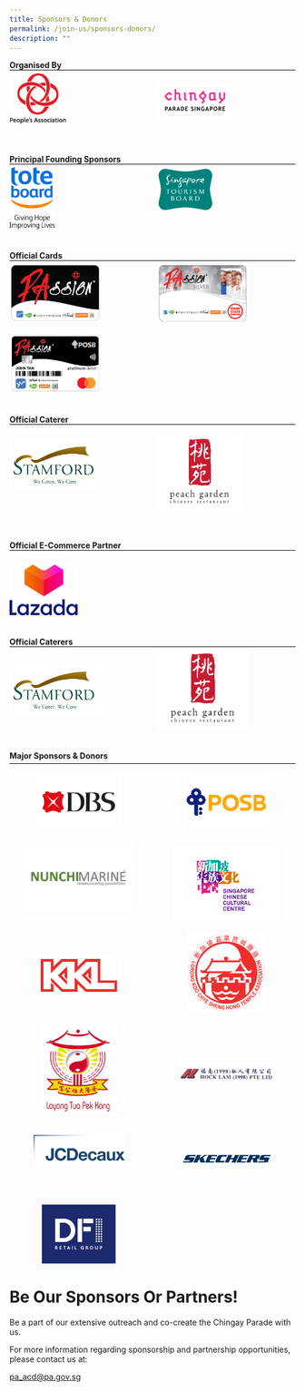 ```yaml
---
title: Sponsors & Donors
permalink: /join-us/sponsors-donors/
description: ""
---
```

<div style="margin: 0 auto; display: grid; grid-gap: 1rem; grid-template-columns: repeat(auto-fit, minmax(325px,1fr));">
    <div style="text-align: left;">
        <b>Organised By</b>
        <div style="margin: 0 auto; display: grid; grid-gap: 1rem; grid-template-columns: repeat(auto-fit, minmax(161px,1fr));border-top: 1px solid black;">
            <div style="text-align: left;padding-top:5px;"><img src="/images/Sponsors%20&%20Donors/pa-14-october-2019-18-19-28.png" alt="People's Association" style="width:100px;float:left;" /> </div>
            <div style="text-align: left; padding-top: 8%;"><img src="/images/Sponsors%20&%20Donors/chingay-(black)-31-october-2021-11-10-19.png" alt="Chingay Parade Singapore" style="width: 133px; float: left;" /> </div>
            <div style="text-align: left; padding-top: 5px;">&nbsp; </div>
        </div>
    </div>
    <div style="text-align: left;">
        <b>Principal Founding Sponsors</b>
        <div style="margin: 0 auto; display: grid; grid-gap: 1rem; grid-template-columns: repeat(auto-fit, minmax(161px,1fr)); border-top: 1px solid black;">
            <div style="text-align: left; padding-top: 5px;"><img src="/images/Sponsors%20&%20Donors/tote-board-23-october-2019-17-24-12.jpg" alt="Toteboard" style="width: 80px; float: left;" /> </div>
            <div style="text-align: left; padding-top: 5px;"><img src="/images/Sponsors%20&%20Donors/singapore-tourism-board-14-october-2019-18-29-42.png" alt="Singapore Tourism Board" style="width: 100px; float: left;" /> </div>
            <div style="text-align: left; padding-top: 5px;">&nbsp; </div>
            <div style="text-align: left; padding-top: 5px;">&nbsp; </div>
        </div>
    </div>
</div>

<div style="text-align: left;">
    <b>Official Cards</b>
    <div style="margin: 0 auto; display: grid; grid-gap: 1rem; grid-template-columns: repeat(auto-fit, minmax(161px,1fr)); border-top: 1px solid black;">
        <div style="text-align: left; padding-top: 5px;"><img src="/images/Sponsors%20&%20Donors/PAssionCard%202022%20Black.png" style="width:161px;float: left;" /> </div>
        <div style="text-align: left; padding-top: 5px;"><img src="/images/Sponsors%20&%20Donors/PAssionCard%202022%20Silver.png" alt="PAssion Card Silver" style="width: 161px; float: left;" /> </div>
        <div style="text-align: left; padding-top: 5px;"><img src="/images/Sponsors%20&%20Donors/PAssionCard%202022%20POSB.png" alt="PAssion Card POSB" style="width: 161px; float: left;" /> </div>
        <div style="text-align: left; padding-top: 5px;">&nbsp; </div>
        <div style="text-align: left; padding-top: 5px;">&nbsp; </div>
    </div>
</div>



<div style="margin: 0 auto; display: grid; grid-gap: 1rem; grid-template-columns: repeat(auto-fit, minmax(325px,1fr));">
    <div style="text-align: left;">
        <b>Official Caterer</b>
        <div style="margin: 0 auto; display: grid; grid-gap: 1rem; grid-template-columns: repeat(auto-fit, minmax(161px,1fr));border-top: 1px solid black;">
            <div style="text-align: left;padding-top:25px;"><img src="/images/Sponsors%20&%20Donors/stamford-catering-18-october-2019-16-40-27.png" alt="People's Association" style="width:160px;float:left;" /> </div>
            <div style="text-align: left; padding-top: 8%;"><img src="/images/Sponsors%20&%20Donors/peach-garden-(colour)-14-october-2019-18-28-03.png" alt="Chingay Parade Singapore" style="width: 150px; float: left;" /> </div>
            <div style="text-align: left; padding-top: 5px;">&nbsp; </div>
        </div>
    </div>
    <div style="text-align: left;">
        <b>Official E-Commerce Partner</b>
        <div style="margin: 0 auto; display: grid; grid-gap: 1rem; grid-template-columns: repeat(auto-fit, minmax(161px,1fr)); border-top: 1px solid black;">
            <div style="text-align: left; padding-top: 25px;"><img src="/images/Sponsors%20&%20Donors/lazada-02-february-2021-19-08-45.png" alt="Toteboard" style="width: 120px; float: left;" /> </div>
            <div style="text-align: left; padding-top: 5px;">&nbsp; </div>
            <div style="text-align: left; padding-top: 5px;">&nbsp; </div>
            <div style="text-align: left; padding-top: 5px;">&nbsp; </div>
        </div>
    </div>
</div>

<div style="text-align: left;">
  <b>Official Caterers</b>
  <div style="margin: 0 auto; display: grid; grid-gap: 1rem; grid-template-columns: repeat(auto-fit, minmax(161px,1fr)); border-top: 1px solid black;">
    <div style="text-align: left;padding-top:12%;"><img src="/images/Sponsors%20&%20Donors/stamford-catering-18-october-2019-16-40-27.png" alt="Stamford" style="width:161px;float:left;" /> </div>
    <div style="text-align: left; padding-top: 5px;"><img src="/images/Sponsors%20&%20Donors/peach-garden-(colour)-14-october-2019-18-28-03.png" alt="Peach Garden" style="width:161px;float:left;" /> </div>
    <div style="text-align: left; padding-top: 5px;">&nbsp; </div>
    <div style="text-align: left; padding-top: 5px;">&nbsp; </div>
  </div>
</div>
<div style="text-align: left;">
	<b>Major Sponsors & Donors</b>
    <div style="margin: 5px auto; display: grid; grid-gap: 1rem; grid-template-columns: repeat(auto-fit, minmax(161px,1fr)); border-top: 1px solid black;">
        <div style="text-align: center;"><img src="/images/Sponsors%20&%20Donors/DBS-Jan2023.png" alt="DBS" style="width:150px; padding-top:8%;" /> </div>
        <div style="text-align: center;"><img src="/images/Sponsors%20&%20Donors/POSB-Jan2023.png" alt="POSB" style="width:150px; padding-top:8%;" /> </div>
        <div style="text-align: center;"><img src="/images/Sponsors%20&%20Donors/Nunchi%20Marine%20Logo%20Vector%20-%202023.png" alt="Nunchi Marine" style="width:200px;padding-top:3%;" /> </div>
        <div style="text-align: center;"><img src="/images/Sponsors%20&%20Donors/sccc_logo_rgb.png" alt="Singapore Chinese Cultural Centre" style="width:190px;padding-top:12px;" /> </div>
        <div style="text-align: center;"><img src="/images/Sponsors%20&%20Donors/kkl-14-october-2019-18-47-18.png" alt="KKL" style="width:150px;padding-top:15%;" /> </div>
<div style="text-align: center;"><img src="/images/Sponsors%20&%20Donors/lorong-koo-chye-sheng-hong-14-october-2019-18-26-25.png" alt="Lorong Koo Chye Sheng Hong" style="width:140px;" /> </div>
        <div style="text-align: center;"><img src="/images/Sponsors%20&%20Donors/loyang-tua-pek-gong-14-october-2019-18-26-36.jpg" alt="Loyang Tua Pek Gong" style="width:140px;" /> </div>
        <div style="text-align: center;"><img src="/images/Sponsors%20&%20Donors/hock-lam-11-february-2021-21-54-16.png" alt="Hock Lam" style="width:170px;padding-top:29%;" /> </div>
        <div style="text-align: center;"><img src="/images/Sponsors%20&%20Donors/jcd-04-february-2022-20-39-40.jpeg" alt="JCDecaux" style="width:161px;padding-top:5%; padding-bottom:20%" /> </div>
        <div style="text-align: center;"><img src="/images/Sponsors%20&%20Donors/sketchers-31-october-2021-10-42-19.png" alt="Skechers" style="width:161px;padding-top:20%;" /> </div>
        <div style="text-align: center;"><img src="/images/Sponsors%20&%20Donors/dfi-retail-group-20-january-2022-15-08-36.png" alt="DFI" style="width:130px;" /> </div>
</div>
</div>


# **Be Our Sponsors Or Partners!**
Be a part of our extensive outreach and co-create the Chingay Parade with us.

For more information regarding sponsorship and partnership opportunities, please contact us at:

[pa_acd@pa.gov.sg](mailto:pa_acd@pa.gov.sg)